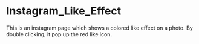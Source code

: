 # Instagram_Like_Effect
This is an instagram page which shows a colored like effect on a photo. By double clicking, it pop up the red like icon. 
